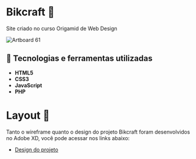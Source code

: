 # Bikcraft 🚴
Site criado no curso Origamid de Web Design 

![Artboard 61](https://user-images.githubusercontent.com/86725100/126052263-def1eb5e-9f55-4e9d-90a1-000353556f14.png)

## 🚀 Tecnologias e ferramentas utilizadas
- **HTML5**
- **CSS3**
- **JavaScript** 
- **PHP** 

# Layout 🔖
Tanto o wireframe quanto o design do projeto Bikcraft foram desenvolvidos no Adobe XD, você pode acessar nos links abaixo:
 - [Design do projeto](https://xd.adobe.com/view/ac3109cd-9956-4bab-9854-0019ef1f03d3-f962/?fullscreen)
